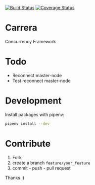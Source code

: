 
[![Build Status](https://travis-ci.org/sonic182/carrera.svg?branch=master)](https://travis-ci.org/sonic182/carrera)
[![Coverage Status](https://coveralls.io/repos/github/sonic182/carrera/badge.svg?branch=master)](https://coveralls.io/github/sonic182/carrera?branch=master)
# Carrera

Concurrency Framework

# Todo

*  Reconnect master-node
*  Test reconnect master-node

# Development

Install packages with pipenv:
```bash
pipenv install --dev
```

# Contribute

1. Fork
2. create a branch `feature/your_feature`
3. commit - push - pull request

Thanks :)
